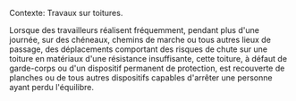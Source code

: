 Contexte: Travaux sur toitures.

Lorsque des travailleurs réalisent fréquemment, pendant plus d'une journée, sur des chéneaux, chemins de marche ou tous autres lieux de passage, des déplacements comportant des risques de chute sur une toiture en matériaux d'une résistance insuffisante, cette toiture, à défaut de garde-corps ou d'un dispositif permanent de protection, est recouverte de planches ou de tous autres dispositifs capables d'arrêter une personne ayant perdu l'équilibre.
